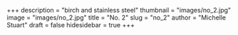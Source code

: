 +++
description = "birch and stainless steel"
thumbnail = "images/no_2.jpg"
image = "images/no_2.jpg"
title = "No. 2"
slug = "no_2"
author = "Michelle Stuart"
draft = false
hidesidebar = true
+++
